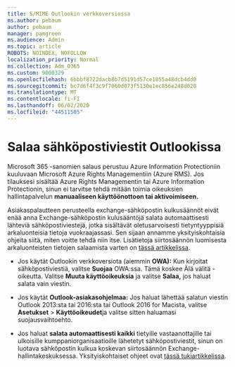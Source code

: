 ```yaml
---
title: S/MIME Outlookin verkkoversiossa
ms.author: pebaum
author: pebaum
manager: pamgreen
ms.audience: Admin
ms.topic: article
ROBOTS: NOINDEX, NOFOLLOW
localization_priority: Normal
ms.collection: Adm_O365
ms.custom: 9000329
ms.openlocfilehash: 6bbbf8722dacb8b7d5191d57ce1055a48dcb4dd0
ms.sourcegitcommit: bc7d6f4f3c9f7060d073f5130e1ec856e248d020
ms.translationtype: MT
ms.contentlocale: fi-FI
ms.lasthandoff: 06/02/2020
ms.locfileid: "44511505"
---
```

# <a name="encrypt-email-messages-in-outlook"></a>Salaa sähköpostiviestit Outlookissa

Microsoft 365 -sanomien salaus perustuu Azure Information Protectioniin kuuluvaan Microsoft Azure Rights Managementiin (Azure RMS). Jos tilauksesi sisältää Azure Rights Managementin tai Azure Information Protectionin, sinun ei tarvitse tehdä mitään toimia oikeuksien hallintapalvelun **manuaaliseen käyttöönottoon tai aktivoimiseen.**

Asiakaspalautteen perusteella exchange-sähköpostin kulkusäännöt eivät enää anna Exchange-sähköpostin kulusääntöjä salata automaattisesti lähteviä sähköpostiviestejä, jotka sisältävät oletusarvoisesti tietyntyyppisiä arkaluonteisia tietoja vuokraajassasi. Sen sijaan annamme yksityiskohtaisia ohjeita siitä, miten voitte tehdä niin itse. Lisätietoja siirtosäännön luomisesta arkaluonteisten tietojen salaamista varten on [tässä artikkelissa](https://aka.ms/OmeEtr).

- Jos käytät Outlookin verkkoversiota (aiemmin **OWA):** Kun kirjoitat sähköpostiviestiä, valitse **Suojaa** OWA:ssa. Tämä koskee Älä välitä -oikeutta. Valitse **Muuta käyttöoikeuksia** ja valitse **Salaa,** jos haluat salata vain viestin.

- Jos käytät **Outlook-asiakasohjelmaa:** Jos haluat lähettää salatun viestin Outlook 2013:sta tai 2016:sta tai Outlook 2016 for Macista, valitse **Asetukset**  >  **Käyttöoikeudet**ja valitse sitten haluamasi suojausvaihtoehto.

- Jos haluat **salata automaattisesti kaikki** tietyille vastaanottajille tai ulkoisille kumppaniorganisaatioille lähetetyt sähköpostiviestit, sinun on luotava sähköpostin kulkua koskevan siirtosäännön Exchange-hallintakeskuksessa. Yksityiskohtaiset ohjeet ovat [tässä tukiartikkelissa](https://docs.microsoft.com/microsoft-365/compliance/define-mail-flow-rules-to-encrypt-email#create-mail-flow-rules-to-encrypt-email-messages-with-the-new-ome-capabilities).

